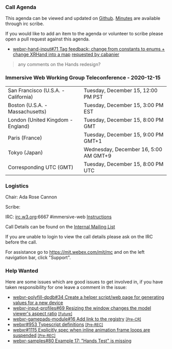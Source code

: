 ### Call Agenda

This agenda can be viewed and updated on [Github](https://github.com/immersive-web/administrivia/blob/main/meetings/wg/2020-12-15-Immersive_Web_Working_Group_Teleconference-agenda.md). [Minutes](https://www.w3.org/2020/12/15-immersive-web-minutes.html) are available through irc scribe.

If you would like to add an item to the agenda or volunteer to scribe please open a pull request against this agenda.

* [webxr-hand-input#71 Tag feedback: change from constants to enums + change XRHand into a map](https://github.com/immersive-web/webxr-hand-input/pull/71) [requested by cabanier](https://github.com/immersive-web/webxr-hand-input/pull/71#issuecomment-743339390)
> any comments on the Hands redesign?

### Immersive Web Working Group Teleconference - 2020-12-15

<table>
<tr><td> San Francisco (U.S.A. - California) <td> Tuesday, December 15, 12:00 PM PST
<tr><td> Boston (U.S.A. - Massachusetts) <td> Tuesday, December 15, 3:00 PM EST
<tr><td> London (United Kingdom - England) <td> Tuesday, December 15, 8:00 PM GMT
<tr><td> Paris (France) <td> Tuesday, December 15, 9:00 PM GMT+1
<tr><td> Tokyo (Japan) <td> Wednesday, December 16, 5:00 AM GMT+9
<tr><td> Corresponding UTC (GMT) <td> Tuesday, December 15, 8:00 PM UTC
</table>

### Logistics

Chair: Ada Rose Cannon

Scribe:

IRC: [irc.w3.org](http://irc.w3.org/):6667 #immersive-web [Instructions](https://github.com/immersive-web/administrivia/blob/main/IRC.md)

Call Details can be found on the [Internal Mailing List](https://lists.w3.org/Archives/Member/internal-immersive-web/2019Feb/0002.html)

If you are unable to login to view the call details please ask on the IRC before the call.

For assistance go to https://mit.webex.com/mit/mc  and on the left navigation bar, click "Support".

### Help Wanted

Here are some issues which are good issues to get involved in, if you have taken responsibility for one leave a comment in the issue:

- [webvr-polyfill-dpdb#34 Create a helper script/web page for generating values for a new device](https://github.com/immersive-web/webvr-polyfill-dpdb/issues/34)
- [webxr-input-profiles#69 Resizing the window changes the model viewer's aspect ratio](https://github.com/immersive-web/webxr-input-profiles/issues/69) [<small>[Future]</small>](https://api.github.com/repos/immersive-web/webxr-input-profiles/milestones/4)
- [webxr-gamepads-module#16 Add link to the registry](https://github.com/immersive-web/webxr-gamepads-module/issues/16) [<small>[Pre-CR]</small>](https://api.github.com/repos/immersive-web/webxr-gamepads-module/milestones/1)
- [webxr#953 Typescript definitions](https://github.com/immersive-web/webxr/issues/953) [<small>[Pre-REC]</small>](https://api.github.com/repos/immersive-web/webxr/milestones/16)
- [webxr#1115 Explicitly spec when inline animation frame loops are suspended](https://github.com/immersive-web/webxr/issues/1115) [<small>[Pre-REC]</small>](https://api.github.com/repos/immersive-web/webxr/milestones/16)
- [webxr-samples#80 Example 17: "Hands Test" is missing](https://github.com/immersive-web/webxr-samples/issues/80)


              
